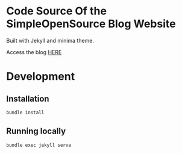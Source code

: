 # Code Source Of the SimpleOpenSource Blog Website
Built with Jekyll and minima theme.

Access the blog [HERE](https://simpleopensource.github.io)

# Development
## Installation
```bash
bundle install
```
## Running locally
```bash
bundle exec jekyll serve
```